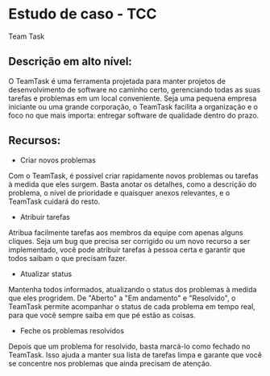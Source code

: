 # Estudo de caso - TCC

Team Task

## Descrição em alto nível:
O TeamTask é uma ferramenta projetada para manter projetos de desenvolvimento de software no caminho certo, gerenciando todas as suas tarefas e problemas em um local conveniente. Seja uma pequena empresa iniciante ou uma grande corporação, o TeamTask facilita a organização e o foco no que mais importa: entregar software de qualidade dentro do prazo.

## Recursos:

- Criar novos problemas

Com o TeamTask, é possível criar rapidamente novos problemas ou tarefas à medida que eles surgem. Basta anotar os detalhes, como a descrição do problema, o nível de prioridade e quaisquer anexos relevantes, e o TeamTask cuidará do resto.

- Atribuir tarefas

Atribua facilmente tarefas aos membros da equipe com apenas alguns cliques. Seja um bug que precisa ser corrigido ou um novo recurso a ser implementado, você pode atribuir tarefas à pessoa certa e garantir que todos saibam o que precisam fazer.

- Atualizar status

Mantenha todos informados, atualizando o status dos problemas à medida que eles progridem. De "Aberto" a "Em andamento" e "Resolvido", o TeamTask permite acompanhar o status de cada problema em tempo real, para que você sempre saiba em que pé estão as coisas.

- Feche os problemas resolvidos

Depois que um problema for resolvido, basta marcá-lo como fechado no TeamTask. Isso ajuda a manter sua lista de tarefas limpa e garante que você se concentre nos problemas que ainda precisam de atenção.
